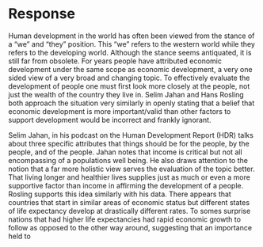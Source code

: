 # Response

Human development in the world has often been viewed from the stance of a “we” and “they” position. This “we” refers to the western world while they refers to the developing world. Although the stance seems antiquated, it is still far from obsolete. For years people have attributed economic development under the same scope as economic development, a very one sided view of a very broad and changing topic. To effectively evaluate the development of people one must first look more closely at the people, not just the wealth of the country they live in. Selim Jahan and Hans Rosling both approach the situation very similarly in openly stating that a belief that economic development is more important/valid than other factors to support development would be incorrect and frankly ignorant. 

Selim Jahan, in his podcast on the Human Development Report (HDR) talks about three specific attributes that things should be for the people, by the people, and of the people. Jahan notes that income is critical but not all encompassing of a populations well being. He also draws attention to the notion that a far more holistic view serves the evaluation of the topic better. That living longer and healthier lives supplies just as much or even a more supportive factor than income in affirming the development of a people. Rosling supports this idea similarly with his data. There appears that countries that start in similar areas of economic status but different states of life expectancy develop at drastically different rates. To somes surprise nations that had higher life expectancies had rapid economic growth to follow as opposed to the other way around, suggesting that an importance held to 


